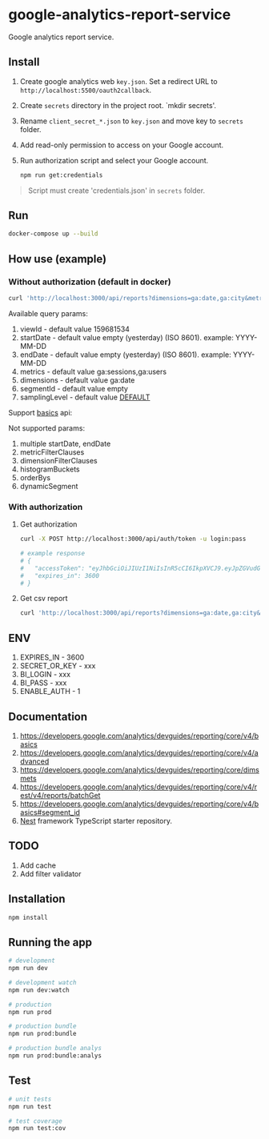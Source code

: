# google-analytics-report-service

Google analytics report service.

## Install

1. Create google analytics web `key.json`. Set a redirect URL to `http://localhost:5500/oauth2callback`.
1. Create `secrets` directory in the project root. `mkdir secrets'.
1. Rename `client_secret_*.json` to `key.json` and move key to `secrets` folder.
1. Add read-only permission to access on your Google account.
1. Run authorization script and select your Google account.

    ```bash
    npm run get:credentials
    ```
> Script must create 'credentials.json' in `secrets` folder.

## Run

```bash
docker-compose up --build
```

## How use (example)

### Without authorization (default in docker)

```bash
curl 'http://localhost:3000/api/reports?dimensions=ga:date,ga:city&metrics=ga:sessions,ga:users&format=csv' --output report.csv
```

Available query params:

1. viewId - default value 159681534
1. startDate - default value empty (yesterday) (ISO 8601). example: YYYY-MM-DD
1. endDate - default value empty (yesterday) (ISO 8601). example: YYYY-MM-DD
1. metrics - default value ga:sessions,ga:users
1. dimensions - default value ga:date
1. segmentId - default value empty
1. samplingLevel - default value [DEFAULT](https://developers.google.com/analytics/devguides/reporting/core/v4/basics#sampling)

Support [basics](https://developers.google.com/analytics/devguides/reporting/core/v4/basics) api:

Not supported params:

1. multiple startDate, endDate
1. metricFilterClauses
1. dimensionFilterClauses
1. histogramBuckets
1. orderBys
1. dynamicSegment

### With authorization

1. Get authorization

    ```bash
    curl -X POST http://localhost:3000/api/auth/token -u login:pass

    # example response
    # {
    #   "accessToken": "eyJhbGciOiJIUzI1NiIsInR5cCI6IkpXVCJ9.eyJpZGVudGl0eSI6ImJ1c2luZXNzLWludGVsbGlnZW5jZSIsImlhdCI6MTUzMjA3NDk4OSwiZXhwIjoxNTMyMDc4NTg5fQ.T16vEMHASagNfRPZtN2nNWTcr1OnNQ0YYXr8Ry8Gqd8",
    #   "expires_in": 3600
    # }
    ```

1. Get csv report

    ```bash
    curl 'http://localhost:3000/api/reports?dimensions=ga:date,ga:city&metrics=ga:sessions,ga:users&startDate=2018-07-14&endDate=2018-07-20&format=csv' -H 'Authorization: Bearer eyJhbGciOiJIUzI1NiIsInR5cCI6IkpXVCJ9.eyJpZGVudGl0eSI6ImJ1c2luZXNzLWludGVsbGlnZW5jZSIsImlhdCI6MTUzMjA3NDk4OSwiZXhwIjoxNTMyMDc4NTg5fQ.T16vEMHASagNfRPZtN2nNWTcr1OnNQ0YYXr8Ry8Gqd8' --output report.csv
    ```

## ENV

1. EXPIRES_IN                   -   3600
1. SECRET_OR_KEY                -   xxx
1. BI_LOGIN                     -   xxx
1. BI_PASS                      -   xxx
1. ENABLE_AUTH                  -   1

## Documentation

1. https://developers.google.com/analytics/devguides/reporting/core/v4/basics
1. https://developers.google.com/analytics/devguides/reporting/core/v4/advanced
1. https://developers.google.com/analytics/devguides/reporting/core/dimsmets
1. https://developers.google.com/analytics/devguides/reporting/core/v4/rest/v4/reports/batchGet
1. https://developers.google.com/analytics/devguides/reporting/core/v4/basics#segment_id
1. [Nest](https://github.com/nestjs/nest) framework TypeScript starter repository.


## TODO

1. Add cache
1. Add filter validator

## Installation

```bash
npm install
```

## Running the app

```bash
# development
npm run dev

# development watch
npm run dev:watch

# production
npm run prod

# production bundle
npm run prod:bundle

# production bundle analys
npm run prod:bundle:analys
```

## Test

```bash
# unit tests
npm run test

# test coverage
npm run test:cov
```
